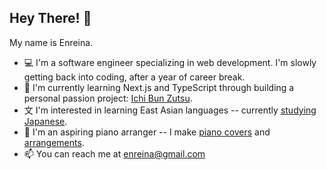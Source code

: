 ## Hey There! 👋
My name is Enreina.

- 💻 I'm a software engineer specializing in web development. I'm slowly getting back into coding, after a year of career break. 
- 🎄 I'm currently learning Next.js and TypeScript through building a personal passion project: [Ichi Bun Zutsu](https://github.com/enreina/ichibunzutsu).
- ⽂ I'm interested in learning East Asian languages -- currently [studying Japanese](https://enreina.com/tag/learning-japanese/).
- 🎹 I'm an aspiring piano arranger -- I make [piano covers](https://www.youtube.com/channel/UCIJtHGMH_M_uBbSCy3euYcg) and [arrangements](https://musescore.com/user/53154402).
- 📫 You can reach me at [enreina@gmail.com](mailto:enreina@gmail.com)

<!---
enreina/enreina is a ✨ special ✨ repository because its `README.md` (this file) appears on your GitHub profile.
You can click the Preview link to take a look at your changes.
--->

